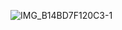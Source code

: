 ![IMG_B14BD7F120C3-1](https://github.com/JMboy713/springboot-KYH/assets/110653633/416d4fb8-d6b2-4cab-a0f6-b8cd7d87689b)
